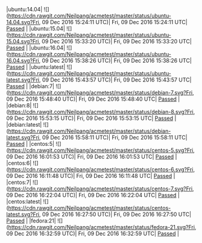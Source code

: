 |ubuntu:14.04| ![](https://cdn.rawgit.com/Neilpang/acmetest/master/status/ubuntu-14.04.svg?Fri, 09 Dec 2016 15:24:11 UTC)| Fri, 09 Dec 2016 15:24:11 UTC| [Passed](https://github.com/Neilpang/acmetest/blob/master/logs/ubuntu-14.04.out) |
|ubuntu:15.04| ![](https://cdn.rawgit.com/Neilpang/acmetest/master/status/ubuntu-15.04.svg?Fri, 09 Dec 2016 15:33:20 UTC)| Fri, 09 Dec 2016 15:33:20 UTC| [Passed](https://github.com/Neilpang/acmetest/blob/master/logs/ubuntu-15.04.out) |
|ubuntu:16.04| ![](https://cdn.rawgit.com/Neilpang/acmetest/master/status/ubuntu-16.04.svg?Fri, 09 Dec 2016 15:38:26 UTC)| Fri, 09 Dec 2016 15:38:26 UTC| [Passed](https://github.com/Neilpang/acmetest/blob/master/logs/ubuntu-16.04.out) |
|ubuntu:latest| ![](https://cdn.rawgit.com/Neilpang/acmetest/master/status/ubuntu-latest.svg?Fri, 09 Dec 2016 15:43:57 UTC)| Fri, 09 Dec 2016 15:43:57 UTC| [Passed](https://github.com/Neilpang/acmetest/blob/master/logs/ubuntu-latest.out) |
|debian:7| ![](https://cdn.rawgit.com/Neilpang/acmetest/master/status/debian-7.svg?Fri, 09 Dec 2016 15:48:40 UTC)| Fri, 09 Dec 2016 15:48:40 UTC| [Passed](https://github.com/Neilpang/acmetest/blob/master/logs/debian-7.out) |
|debian:8| ![](https://cdn.rawgit.com/Neilpang/acmetest/master/status/debian-8.svg?Fri, 09 Dec 2016 15:53:15 UTC)| Fri, 09 Dec 2016 15:53:15 UTC| [Passed](https://github.com/Neilpang/acmetest/blob/master/logs/debian-8.out) |
|debian:latest| ![](https://cdn.rawgit.com/Neilpang/acmetest/master/status/debian-latest.svg?Fri, 09 Dec 2016 15:58:11 UTC)| Fri, 09 Dec 2016 15:58:11 UTC| [Passed](https://github.com/Neilpang/acmetest/blob/master/logs/debian-latest.out) |
|centos:5| ![](https://cdn.rawgit.com/Neilpang/acmetest/master/status/centos-5.svg?Fri, 09 Dec 2016 16:01:53 UTC)| Fri, 09 Dec 2016 16:01:53 UTC| [Passed](https://github.com/Neilpang/acmetest/blob/master/logs/centos-5.out) |
|centos:6| ![](https://cdn.rawgit.com/Neilpang/acmetest/master/status/centos-6.svg?Fri, 09 Dec 2016 16:11:48 UTC)| Fri, 09 Dec 2016 16:11:48 UTC| [Passed](https://github.com/Neilpang/acmetest/blob/master/logs/centos-6.out) |
|centos:7| ![](https://cdn.rawgit.com/Neilpang/acmetest/master/status/centos-7.svg?Fri, 09 Dec 2016 16:22:04 UTC)| Fri, 09 Dec 2016 16:22:04 UTC| [Passed](https://github.com/Neilpang/acmetest/blob/master/logs/centos-7.out) |
|centos:latest| ![](https://cdn.rawgit.com/Neilpang/acmetest/master/status/centos-latest.svg?Fri, 09 Dec 2016 16:27:50 UTC)| Fri, 09 Dec 2016 16:27:50 UTC| [Passed](https://github.com/Neilpang/acmetest/blob/master/logs/centos-latest.out) |
|fedora:21| ![](https://cdn.rawgit.com/Neilpang/acmetest/master/status/fedora-21.svg?Fri, 09 Dec 2016 16:32:59 UTC)| Fri, 09 Dec 2016 16:32:59 UTC| [Passed](https://github.com/Neilpang/acmetest/blob/master/logs/fedora-21.out) |
